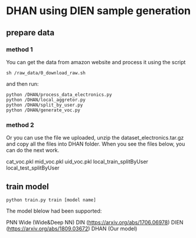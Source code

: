 # DHAN using DIEN sample generation
## prepare data
### method 1
You can get the data from amazon website and process it using the script
```
sh /raw_data/0_download_raw.sh
```
and then run:
```
python /DHAN/process_data_electronics.py
python /DHAN/local_aggretor.py
python /DHAN/split_by_user.py
python /DHAN/generate_voc.py
```
### method 2
Or you can use the file we uploaded, unzip the dataset_electronics.tar.gz and copy all the files into DHAN folder.
When you see the files below, you can do the next work.

cat_voc.pkl
mid_voc.pkl
uid_voc.pkl
local_train_splitByUser
local_test_splitByUser

## train model
```
python train.py train [model name] 
```
The model blelow had been supported:

PNN
Wide (Wide&Deep NN)
DIN (https://arxiv.org/abs/1706.06978)
DIEN (https://arxiv.org/abs/1809.03672)
DHAN (Our model)

